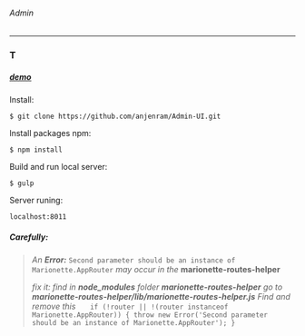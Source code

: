 ###### Admin
----------
### T
##### [demo]()

Install:

    $ git clone https://github.com/anjenram/Admin-UI.git
    
lnstall packages npm:

    $ npm install
      
Build and run  local server:

    $ gulp

Server runing:

    localhost:8011

##### **Сarefully**:

> *An* ***Error:*** `Second parameter should be an instance of Marionette.AppRouter` *may occur in the* **marionette-routes-helper**
>
>*fix it:*
>  *find in* ***node_modules*** *folder* ***marionette-routes-helper***
> *go to*	***marionette-routes-helper/lib/marionette-routes-helper.js***
> *Find and remove this*
> `    if (!router || !(router instanceof Marionette.AppRouter)) {
         throw new Error('Second parameter should be an instance of Marionette.AppRouter');
        } 
      `
